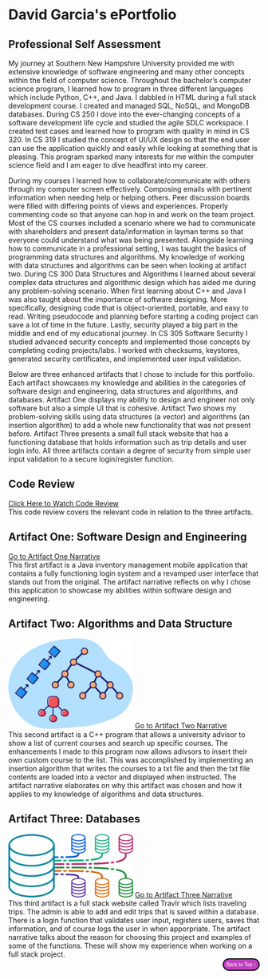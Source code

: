 # David Garcia's ePortfolio

## Professional Self Assessment
My journey at Southern New Hampshire University provided me with extensive knowledge of software engineering and many other concepts within the field of computer science. Throughout the bachelor’s computer science program, I learned how to program in three different languages which include Python, C++, and Java. I dabbled in HTML during a full stack development course. I created and managed SQL, NoSQL, and MongoDB databases. During CS 250 I dove into the ever-changing concepts of a software development life cycle and studied the agile SDLC workspace. I created test cases and learned how to program with quality in mind in CS 320. In CS 319 I studied the concept of UI/UX design so that the end user can use the application quickly and easily while looking at something that is pleasing. This program sparked many interests for me within the computer science field and I am eager to dive headfirst into my career.

During my courses I learned how to collaborate/communicate with others through my computer screen effectively. Composing emails with pertinent information when needing help or helping others. Peer discussion boards were filled with differing points of views and experiences. Properly commenting code so that anyone can hop in and work on the team project. Most of the CS courses included a scenario where we had to communicate with shareholders and present data/information in layman terms so that everyone could understand what was being presented. Alongside learning how to communicate in a professional setting, I was taught the basics of programming data structures and algorithms. My knowledge of working with data structures and algorithms can be seen when looking at artifact two. During CS 300 Data Structures and Algorithms I learned about several complex data structures and algorithmic design which has aided me during any problem-solving scenario. When first learning about C++ and Java I was also taught about the importance of software designing. More specifically, designing code that is object-oriented, portable, and easy to read. Writing pseudocode and planning before starting a coding project can save a lot of time in the future. Lastly, security played a big part in the middle and end of my educational journey. In CS 305 Software Security I studied advanced security concepts and implemented those concepts by completing coding projects/labs. I worked with checksums, keystores, generated security certificates, and implemented user input validation.

Below are three enhanced artifacts that I chose to include for this portfolio. Each artifact showcases my knowledge and abilities in the categories of software design and engineering, data structures and algorithms, and databases. Artifact One displays my ability to design and engineer not only software but also a simple UI that is cohesive. Artifact Two shows my problem-solving skills using data structures (a vector) and algorithms (an insertion algorithm) to add a whole new functionality that was not present before. Artifact Three presents a small full stack website that has a functioning database that holds information such as trip details and user login info. All three artifacts contain a degree of security from simple user input validation to a secure login/register function.


## Code Review
<a href="https://drive.google.com/file/d/1QbpwW9HIpHETJ2bnbCWc6YFDMLsQKisG/view?usp=drive_link" title="Go to Artifact One Narrative">Click Here to Watch Code Review</a> <br>
This code review covers the relevant code in relation to the three artifacts.

## Artifact One: Software Design and Engineering
<a href="https://github.com/DavidG212/Davids_ePortfolio/blob/main/Artifact%20One/CS%20499%20Artifact%20One%20Narrative.pdf" title="Go to Artifact One Narrative">Go to Artifact One Narrative</a> <br>
This first artifact is a Java inventory management mobile application that contains a fully functioning login system and a revamped user interface that stands out from the original. The artifact narrative reflects on why I chose this application to showcase my abilities within software design and engineering.

## Artifact Two: Algorithms and Data Structure
<img src="DSA.png" alt="AlgoAndDataStruct" width="250">
<a href="https://github.com/DavidG212/Davids-ePortfolio/blob/main/Artifact%20Two/CS%20499%20Artifact%20Two%20Narrative.pdf" title="Go to Artifact Two Narrative">Go to Artifact Two Narrative</a> <br>
This second artifact is a C++ program that allows a university advisor to show a list of current courses and search up specific courses. The enhancements I made to this program now allows adivsors to insert their own custom course to the list. This was accomplished by implementing an insertion algorithm that writes the courses to a txt file and then the txt file contents are loaded into a vector and displayed when instructed. The artifact narrative elaborates on why this artifact was chosen and how it applies to my knowledge of algorithms and data structures.

## Artifact Three: Databases
<img src="db.png" alt="Databases" width="250">
<a href="https://github.com/DavidG212/Davids-ePortfolio/blob/main/Artifact%20Three/CS%20499%20Artifact%20Three%20Narrative.pdf" title="Go to Artifact Three Narrative">Go to Artifact Three Narrative</a> <br>
This third artifact is a full stack website called Travlr which lists traveling trips. The admin is able to add and edit trips that is saved within a database. There is a login function that validates user input, registers users, saves that information, and of course logs the user in when apporpriate. The artifact narrative talks about the reason for choosing this project and examples of some of the functions. These will show my experience when working on a full stack project.

<div style="text-align: right;">
    <a href="#">
        <button style="font-size: 10px; font-weight: 500; background: #BF40BF; color: #ffffff; border-radius: 50px; border-style: solid; border-color: #00000; padding: 5px 5px;">Back to Top &#8593;</button>
    </a>
</div>
